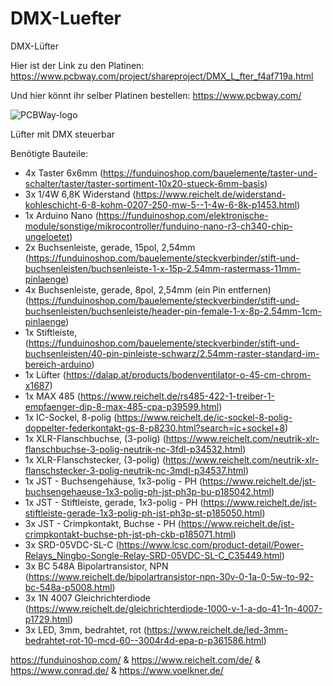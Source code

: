 # DMX-Luefter
DMX-Lüfter

Hier ist der Link zu den Platinen: https://www.pcbway.com/project/shareproject/DMX_L_fter_f4af719a.html

Und hier könnt ihr selber Platinen bestellen: https://www.pcbway.com/

![PCBWay-logo](https://github.com/Linu-Tec/DMX-Luefter/assets/70856050/cd569bcd-7534-4e6c-9756-b16b7ae4a71d)


Lüfter mit DMX steuerbar

Benötigte Bauteile:
- 4x Taster 6x6mm (https://funduinoshop.com/bauelemente/taster-und-schalter/taster/taster-sortiment-10x20-stueck-6mm-basis)
- 3x 1/4W 6,8K Widerstand (https://www.reichelt.de/widerstand-kohleschicht-6-8-kohm-0207-250-mw-5--1-4w-6-8k-p1453.html)
- 1x Arduino Nano (https://funduinoshop.com/elektronische-module/sonstige/mikrocontroller/funduino-nano-r3-ch340-chip-ungeloetet)
- 2x Buchsenleiste, gerade, 15pol, 2,54mm (https://funduinoshop.com/bauelemente/steckverbinder/stift-und-buchsenleisten/buchsenleiste-1-x-15p-2.54mm-rastermass-11mm-pinlaenge)
- 4x Buchsenleiste, gerade, 8pol, 2,54mm (ein Pin entfernen) (https://funduinoshop.com/bauelemente/steckverbinder/stift-und-buchsenleisten/buchsenleiste/header-pin-female-1-x-8p-2.54mm-1cm-pinlaenge)
- 1x Stiftleiste, (https://funduinoshop.com/bauelemente/steckverbinder/stift-und-buchsenleisten/40-pin-pinleiste-schwarz/2.54mm-raster-standard-im-bereich-arduino)
- 1x Lüfter (https://dalap.at/products/bodenventilator-o-45-cm-chrom-x1687)
- 1x MAX 485 (https://www.reichelt.de/rs485-422-1-treiber-1-empfaenger-dip-8-max-485-cpa-p39599.html)
- 1x IC-Sockel, 8-polig (https://www.reichelt.de/ic-sockel-8-polig-doppelter-federkontakt-gs-8-p8230.html?search=ic+sockel+8)
- 1x XLR-Flanschbuchse, (3-polig) (https://www.reichelt.com/neutrik-xlr-flanschbuchse-3-polig-neutrik-nc-3fdl-p34532.html)
- 1x XLR-Flanschstecker, (3-polig) (https://www.reichelt.com/neutrik-xlr-flanschstecker-3-polig-neutrik-nc-3mdl-p34537.html)
- 1x JST - Buchsengehäuse, 1x3-polig - PH (https://www.reichelt.de/jst-buchsengehaeuse-1x3-polig-ph-jst-ph3p-bu-p185042.html)
- 1x JST - Stiftleiste, gerade, 1x3-polig - PH (https://www.reichelt.de/jst-stiftleiste-gerade-1x3-polig-ph-jst-ph3p-st-p185050.html)
- 3x JST - Crimpkontakt, Buchse - PH (https://www.reichelt.de/jst-crimpkontakt-buchse-ph-jst-ph-ckb-p185071.html)
- 3x SRD-05VDC-SL-C (https://www.lcsc.com/product-detail/Power-Relays_Ningbo-Songle-Relay-SRD-05VDC-SL-C_C35449.html)
- 3x BC 548A Bipolartransistor, NPN (https://www.reichelt.de/bipolartransistor-npn-30v-0-1a-0-5w-to-92-bc-548a-p5008.html)
- 3x 1N 4007 Gleichrichterdiode (https://www.reichelt.de/gleichrichterdiode-1000-v-1-a-do-41-1n-4007-p1729.html)
- 3x LED, 3mm, bedrahtet, rot (https://www.reichelt.de/led-3mm-bedrahtet-rot-10-mcd-60--3004r4d-epa-p-p361586.html)

https://funduinoshop.com/ & https://www.reichelt.com/de/ & https://www.conrad.de/ & https://www.voelkner.de/
